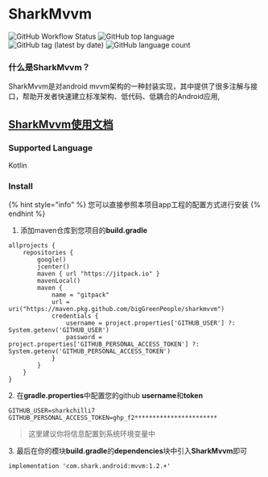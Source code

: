 # SharkMvvm



![GitHub Workflow Status](https://img.shields.io/github/workflow/status/bigGreenPeople/SharkMvvm/SharkMvvmPublish) ![GitHub top language](https://img.shields.io/github/languages/top/bigGreenPeople/SharkMvvm) ![GitHub tag (latest by date)](https://img.shields.io/github/v/tag/bigGreenPeople/SharkMvvm?label=SharkMvvm) ![GitHub language count](https://img.shields.io/github/languages/count/bigGreenPeople/SharkMvvm)

### 什么是SharkMvvm？

SharkMvvm是对android mvvm架构的一种封装实现，其中提供了很多注解与接口，帮助开发者快速建立标准架构、低代码、低耦合的Android应用,

## [SharkMvvm使用文档](https://1243596620.gitbook.io/sharkmvvm-wen-dang/)

### Supported Language

Kotlin

### Install

{% hint style="info" %}
您可以直接参照本项目app工程的配置方式进行安装
{% endhint %}

1. 添加maven仓库到您项目的**build.gradle**

```
allprojects {
    repositories {
        google()
        jcenter()
        maven { url "https://jitpack.io" }
        mavenLocal()
        maven {
            name = "gitpack"
            url = uri("https://maven.pkg.github.com/bigGreenPeople/sharkmvvm")
            credentials {
                username = project.properties['GITHUB_USER'] ?: System.getenv('GITHUB_USER')
                password = project.properties['GITHUB_PERSONAL_ACCESS_TOKEN'] ?: System.getenv('GITHUB_PERSONAL_ACCESS_TOKEN')
            }
        }
    }
}
```

2\. 在**gradle.properties**中配置您的github **username**和**token**

```
GITHUB_USER=sharkchilli7
GITHUB_PERSONAL_ACCESS_TOKEN=ghp_f2***********************
```

> 这里建议你将信息配置到系统环境变量中

3\. 最后在你的模块**build.gradle**的**dependencies**块中引入**SharkMvvm**即可

```
implementation 'com.shark.android:mvvm:1.2.+'
```
